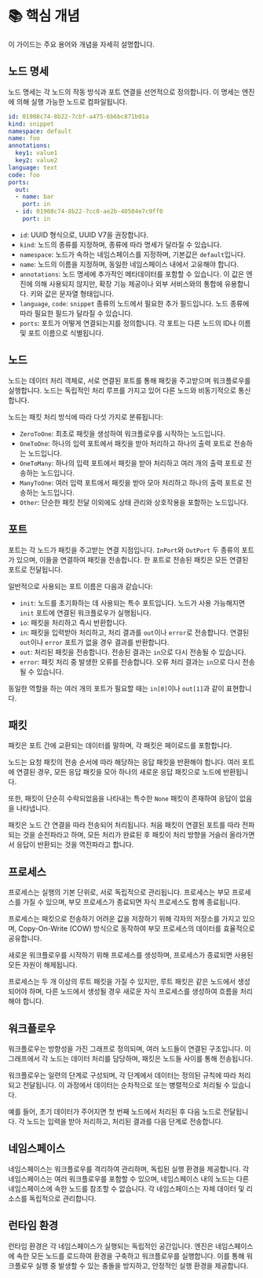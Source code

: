 # 📚 핵심 개념

이 가이드는 주요 용어와 개념을 자세히 설명합니다.

## 노드 명세

노드 명세는 각 노드의 작동 방식과 포트 연결을 선언적으로 정의합니다. 이 명세는 엔진에 의해 실행 가능한 노드로 컴파일됩니다.

```yaml
id: 01908c74-8b22-7cbf-a475-6b6bc871b01a
kind: snippet
namespace: default
name: foo
annotations:
  key1: value1
  key2: value2
language: text
code: foo
ports:
  out:
  - name: bar
    port: in
  - id: 01908c74-8b22-7cc0-ae2b-40504e7c9ff0
    port: in
```

- `id`: UUID 형식으로, UUID V7을 권장합니다.
- `kind`: 노드의 종류를 지정하며, 종류에 따라 명세가 달라질 수 있습니다.
- `namespace`: 노드가 속하는 네임스페이스를 지정하며, 기본값은 `default`입니다.
- `name`: 노드의 이름을 지정하며, 동일한 네임스페이스 내에서 고유해야 합니다.
- `annotations`: 노드 명세에 추가적인 메타데이터를 포함할 수 있습니다. 이 값은 엔진에 의해 사용되지 않지만, 확장 기능 제공이나 외부 서비스와의 통합에 유용합니다. 키와 값은 문자열 형태입니다.
- `language`, `code`: `snippet` 종류의 노드에서 필요한 추가 필드입니다. 노드 종류에 따라 필요한 필드가 달라질 수 있습니다.
- `ports`: 포트가 어떻게 연결되는지를 정의합니다. 각 포트는 다른 노드의 ID나 이름 및 포트 이름으로 식별됩니다.

## 노드

노드는 데이터 처리 객체로, 서로 연결된 포트를 통해 패킷을 주고받으며 워크플로우를 실행합니다. 노드는 독립적인 처리 루프를 가지고 있어 다른 노드와 비동기적으로 통신합니다.

노드는 패킷 처리 방식에 따라 다섯 가지로 분류됩니다:
- `ZeroToOne`: 최초로 패킷을 생성하여 워크플로우를 시작하는 노드입니다.
- `OneToOne`: 하나의 입력 포트에서 패킷을 받아 처리하고 하나의 출력 포트로 전송하는 노드입니다.
- `OneToMany`: 하나의 입력 포트에서 패킷을 받아 처리하고 여러 개의 출력 포트로 전송하는 노드입니다.
- `ManyToOne`: 여러 입력 포트에서 패킷을 받아 모아 처리하고 하나의 출력 포트로 전송하는 노드입니다.
- `Other`: 단순한 패킷 전달 이외에도 상태 관리와 상호작용을 포함하는 노드입니다.

## 포트

포트는 각 노드가 패킷을 주고받는 연결 지점입니다. `InPort`와 `OutPort` 두 종류의 포트가 있으며, 이들을 연결하여 패킷을 전송합니다. 한 포트로 전송된 패킷은 모든 연결된 포트로 전달됩니다.

일반적으로 사용되는 포트 이름은 다음과 같습니다:
- `init`: 노드를 초기화하는 데 사용되는 특수 포트입니다. 노드가 사용 가능해지면 `init` 포트에 연결된 워크플로우가 실행됩니다.
- `io`: 패킷을 처리하고 즉시 반환합니다.
- `in`: 패킷을 입력받아 처리하고, 처리 결과를 `out`이나 `error`로 전송합니다. 연결된 `out`이나 `error` 포트가 없을 경우 결과를 반환합니다.
- `out`: 처리된 패킷을 전송합니다. 전송된 결과는 `in`으로 다시 전송될 수 있습니다.
- `error`: 패킷 처리 중 발생한 오류를 전송합니다. 오류 처리 결과는 `in`으로 다시 전송될 수 있습니다.

동일한 역할을 하는 여러 개의 포트가 필요할 때는 `in[0]`이나 `out[1]`과 같이 표현합니다.

## 패킷

패킷은 포트 간에 교환되는 데이터를 말하며, 각 패킷은 페이로드를 포함합니다.

노드는 요청 패킷의 전송 순서에 따라 해당하는 응답 패킷을 반환해야 합니다. 여러 포트에 연결된 경우, 모든 응답 패킷을 모아 하나의 새로운 응답 패킷으로 노드에 반환됩니다.

또한, 패킷이 단순히 수락되었음을 나타내는 특수한 `None` 패킷이 존재하여 응답이 없음을 나타냅니다.

패킷은 노드 간 연결을 따라 전송되어 처리됩니다. 처음 패킷이 연결된 포트를 따라 전파되는 것을 순전파라고 하며, 모든 처리가 완료된 후 패킷이 처리 방향을 거슬러 올라가면서 응답이 반환되는 것을 역전파라고 합니다.

## 프로세스

프로세스는 실행의 기본 단위로, 서로 독립적으로 관리됩니다. 프로세스는 부모 프로세스를 가질 수 있으며, 부모 프로세스가 종료되면 자식 프로세스도 함께 종료됩니다.

프로세스는 패킷으로 전송하기 어려운 값을 저장하기 위해 각자의 저장소를 가지고 있으며, Copy-On-Write (COW) 방식으로 동작하여 부모 프로세스의 데이터를 효율적으로 공유합니다.

새로운 워크플로우를 시작하기 위해 프로세스를 생성하며, 프로세스가 종료되면 사용된 모든 자원이 해제됩니다.

프로세스는 두 개 이상의 루트 패킷을 가질 수 있지만, 루트 패킷은 같은 노드에서 생성되어야 하며, 다른 노드에서 생성될 경우 새로운 자식 프로세스를 생성하여 흐름을 처리해야 합니다.

## 워크플로우

워크플로우는 방향성을 가진 그래프로 정의되며, 여러 노드들이 연결된 구조입니다. 이 그래프에서 각 노드는 데이터 처리를 담당하며, 패킷은 노드들 사이를 통해 전송됩니다.

워크플로우는 일련의 단계로 구성되며, 각 단계에서 데이터는 정의된 규칙에 따라 처리되고 전달됩니다. 이 과정에서 데이터는 순차적으로 또는 병렬적으로 처리될 수 있습니다.

예를 들어, 초기 데이터가 주어지면 첫 번째 노드에서 처리된 후 다음 노드로 전달됩니다. 각 노드는 입력을 받아 처리하고, 처리된 결과를 다음 단계로 전송합니다.

## 네임스페이스

네임스페이스는 워크플로우를 격리하여 관리하며, 독립된 실행 환경을 제공합니다. 각 네임스페이스는 여러 워크플로우를 포함할 수 있으며, 네임스페이스 내의 노드는 다른 네임스페이스에 속한 노드를 참조할 수 없습니다. 각 네임스페이스는 자체 데이터 및 리소스를 독립적으로 관리합니다.

## 런타임 환경

런타임 환경은 각 네임스페이스가 실행되는 독립적인 공간입니다. 엔진은 네임스페이스에 속한 모든 노드를 로드하여 환경을 구축하고 워크플로우를 실행합니다. 이를 통해 워크플로우 실행 중 발생할 수 있는 충돌을 방지하고, 안정적인 실행 환경을 제공합니다.

